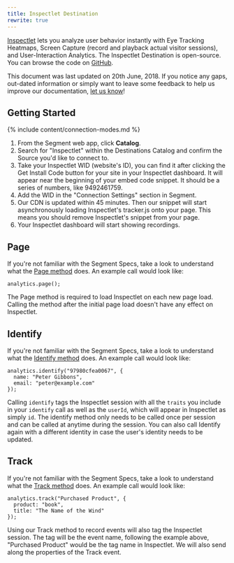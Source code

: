 ```yaml
---
title: Inspectlet Destination
rewrite: true
---
```


[Inspectlet](https://www.inspectlet.com/) lets you analyze user behavior instantly with Eye Tracking Heatmaps, Screen Capture (record and playback actual visitor sessions), and User-Interaction Analytics. The Inspectlet Destination is open-source. You can browse the code on [GitHub](https://github.com/segment-integrations/analytics.js-integration-inspectlet).

This document was last updated on 20th June, 2018. If you notice any gaps, out-dated information or simply want to leave some feedback to help us improve our documentation, [let us know](https://segment.com/help/contact)!

## Getting Started

 {% include content/connection-modes.md %}

  1. From the Segment web app, click **Catalog**.
  2. Search for "Inspectlet" within the Destinations Catalog and confirm the Source you'd like to connect to.
  3. Take your Inspectlet WID (website's ID), you can find it after clicking the Get Install Code button for your site in your Inspectlet dashboard. It will appear near the beginning of your embed code snippet. It should be a series of numbers, like 9492461759.
  4. Add the WID in the "Connection Settings" section in Segment.
  5. Our CDN is updated within 45 minutes. Then our snippet will start asynchronously loading Inspectlet's tracker.js onto your page. This means you should remove Inspectlet's snippet from your page.
  6. Your Inspectlet dashboard will start showing recordings.

## Page

If you're not familiar with the Segment Specs, take a look to understand what the [Page method](/docs/connections/spec/page/) does. An example call would look like:
```
analytics.page();
```

The Page method is required to load Inspectlet on each new page load. Calling the method after the initial page load doesn't have any effect on Inspectlet.

## Identify

If you're not familiar with the Segment Specs, take a look to understand what the [Identify method](/docs/connections/spec/identify/) does. An example call would look like:
```
analytics.identify("97980cfea0067", {
  name: "Peter Gibbons",
  email: "peter@example.com"
});
```

Calling `identify` tags the Inspectlet session with all the `traits` you include in your `identify` call as well as the `userId`, which will appear in Inspectlet as simply `id`. The identify method only needs to be called once per session and can be called at anytime during the session. You can also call Identify again with a different identity in case the user's identity needs to be updated.

## Track

If you're not familiar with the Segment Specs, take a look to understand what the [Track method](/docs/connections/spec/track/) does. An example call would look like:
```
analytics.track("Purchased Product", {
  product: "book",
  title: "The Name of the Wind"
});
```

Using our Track method to record events will also tag the Inspectlet session. The tag will be the event name, following the example above, "Purchased Product" would be the tag name in Inspectlet. We will also send along the properties of the Track event.
